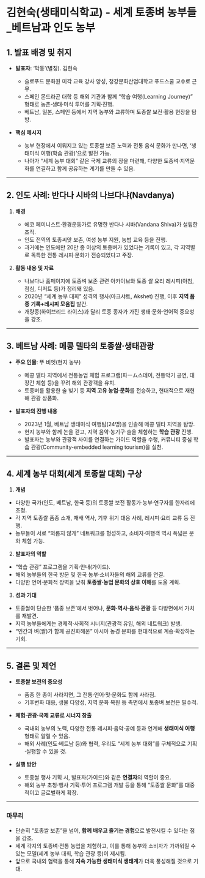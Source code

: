 # 김현숙(생태미식학교) - 세계 토종벼 농부들_베트남과 인도 농부

## 1. 발표 배경 및 취지

- **발표자**: ‘막동’(별칭). 김현숙  
  - 슬로푸드 문화원 미각 교육 강사 양성, 청강문화산업대학교 푸드스쿨 교수로 근무.  
  - 스페인 몬드라곤 대학 등 해외 기관과 함께 “학습 여행(Learning Journey)” 형태로 농촌·생태·미식 투어를 기획·진행.  
  - 베트남, 일본, 스페인 등에서 지역 농부와 교류하며 토종쌀 보전·활용 현장을 탐방.  

- **핵심 메시지**  
  - 농부 현장에서 이뤄지고 있는 토종쌀 보존 노력과 전통 음식 문화가 만나면, ‘생태미식 여행(학습 관광)’으로 발전 가능.  
  - 나아가 “세계 농부 대회” 같은 국제 교류의 장을 마련해, 다양한 토종벼·지역문화를 연결하고 함께 공유하는 계기를 만들 수 있음.

---

## 2. 인도 사례: 반다나 시바의 나브다냐(Navdanya)

1) **배경**  
   - 에코 페미니스트·환경운동가로 유명한 반다나 시바(Vandana Shiva)가 설립한 조직.  
   - 인도 전역의 토종씨앗 보존, 여성 농부 지원, 농법 교육 등을 진행.  
   - 과거에는 인도에만 20만 종 이상의 토종벼가 있었다는 기록이 있고, 각 지역별로 독특한 전통 레시피·문화가 전승되었다고 주장.

2) **활동 내용 및 자료**  
   - 나브다냐 홈페이지에 토종벼 보존 관련 아카이브와 토종 쌀 요리 레시피(아침, 점심, 디저트 등)가 정리돼 있음.  
   - 2020년 “세계 농부 대회” 성격의 행사(아크샤트, Akshet) 진행, 이후 **지역 품종 기록+레시피 모음집** 발간.  
   - 개량종(하이브리드 라이스)과 달리 토종 종자가 가진 생태·문화·언어적 중요성을 강조.

---

## 3. 베트남 사례: 메콩 델타의 토종쌀·생태관광

- **주요 인물**: 뚜 비엣(현지 농부)  
  - 메콩 델타 지역에서 전통농업 체험 프로그램(파ーム스테이, 전통악기 공연, 대장간 체험 등)을 꾸려 해외 관광객을 유치.  
  - 토종벼를 활용한 술 빚기 등 **지역 고유 농업·문화**를 전승하고, 현대적으로 재현해 관광 상품화.

- **발표자의 진행 내용**  
  - 2023년 1월, 베트남 생태미식 여행팀(24명)을 인솔해 메콩 델타 지역을 탐방.  
  - 현지 농부와 함께 논을 걷고, 지역 음악·농기구·술을 체험하는 **학습 관광** 진행.  
  - 발표자는 농부와 관광객 사이를 연결하는 가이드 역할을 수행, 커뮤니티 중심 학습 관광(Community-embedded learning tourism)을 실천.

---

## 4. 세계 농부 대회(세계 토종쌀 대회) 구상

1) **개념**  
  - 다양한 국가(인도, 베트남, 한국 등)의 토종쌀 보전 활동가·농부·연구자를 한자리에 초청.  
  - 각 지역 토종쌀 품종 소개, 재배 역사, 기후 위기 대응 사례, 레시피·요리 교류 등 진행.  
  - 농부들이 서로 “외롭지 않게” 네트워크를 형성하고, 소비자·여행객 역시 폭넓은 문화 체험 가능.

2) **발표자의 역할**  
  - “학습 관광” 프로그램을 기획·안내(가이드).  
  - 해외 농부들의 한국 방문 및 한국 농부·소비자들의 해외 교류를 연결.  
  - 다양한 언어·문화적 장벽을 낮춰 **토종쌀·농업 문화의 상호 이해**를 도울 계획.

3) **성과 기대**  
  - 토종쌀이 단순한 ‘품종 보존’에서 벗어나, **문화·역사·음식·관광** 등 다방면에서 가치를 재발견.  
  - 지역 농부들에게는 경제적·사회적 시너지(관광객 유입, 해외 네트워크) 발생.  
  - “인간과 벼(쌀)가 함께 공진화해온” 아시아 농경 문화를 현대적으로 계승·확장하는 기회.

---

## 5. 결론 및 제언

- **토종쌀 보전의 중요성**  
  - 품종 한 종이 사라지면, 그 전통·언어·맛·문화도 함께 사라짐.  
  - 기후변화 대응, 생물 다양성, 지역 문화 복원 등 측면에서 토종벼 보전은 필수적.

- **체험·관광·국제 교류로 시너지 창출**  
  - 국내외 농부의 노력, 다양한 전통 레시피·음악·공예 등과 연계해 **생태미식 여행** 형태로 알릴 수 있음.  
  - 해외 사례(인도·베트남 등)와 협력, 우리도 “세계 농부 대회”를 구체적으로 기획·실행할 수 있을 것.

- **실행 방안**  
  - 토종쌀 행사 기획 시, 발표자(가이드)와 같은 **연결자**의 역할이 중요.  
  - 해외 농부 초청·행사 기획·투어 프로그램 개발 등을 통해 “토종쌀 문화”를 대중적이고 글로벌하게 확장.

---

### 마무리

- 단순히 “토종쌀 보존”을 넘어, **함께 배우고 즐기는 경험**으로 발전시킬 수 있다는 점을 강조.  
- 세계 각지의 토종벼·전통 농업을 체험하고, 이를 통해 농부와 소비자가 가까워질 수 있는 모델(세계 농부 대회, 학습 관광 등)이 제시됨.  
- 앞으로 국내외 협력을 통해 **지속 가능한 생태미식 생태계**가 더욱 풍성해질 것으로 기대.
